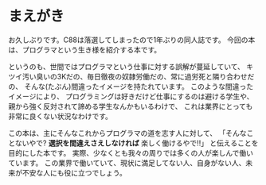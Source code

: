 # まえがき

お久しぶりです。C88は落選してしまったので1年ぶりの同人誌です。
今回の本は、プログラマという生き様を紹介する本です。

というのも、世間ではプログラマという仕事に対する誤解が蔓延していて、
キツイ汚い臭いの3Kだの、毎日徹夜の奴隷労働だの、常に過労死と隣り合わせだの、
そんな(たぶん)間違ったイメージを持たれています。
このような間違ったイメージにより、
プログラミングは好きだけど仕事にするのは避ける学生や、
親から強く反対されて諦める学生なんかもいるわけで、
これは業界にとっても非常に良くない状況なわけです。

この本は、主にそんなこれからプログラマの道を志す人に対して、
「そんなことないやで? **選択を間違えさえしなければ** 楽しく働けるやで!!」
と伝えることを目的にした本です。
実際、少なくとも我々の周りでは多くの人が楽しんで働いています。
この業界で働いていて、現状に満足してない人、自身がない人、未来が不安な人にも役に立つでしょう。
